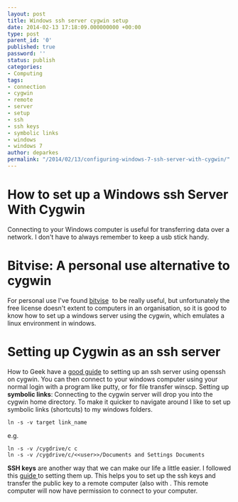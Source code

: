 ```yaml
---
layout: post
title: Windows ssh server cygwin setup
date: 2014-02-13 17:18:09.000000000 +00:00
type: post
parent_id: '0'
published: true
password: ''
status: publish
categories:
- Computing
tags:
- connection
- cygwin
- remote
- server
- setup
- ssh
- ssh keys
- symbolic links
- windows
- windows 7
author: deparkes
permalink: "/2014/02/13/configuring-windows-7-ssh-server-with-cygwin/"
---
```

<h1>How to set up a Windows ssh Server With Cygwin</h1>
Connecting to your Windows computer is useful for transferring data over a network. I don't have to always remember to keep a usb stick handy.
<h1>Bitvise: A personal use alternative to cygwin</h1>
For personal use I've found <a href="https://www.bitvise.com/winsshd">bitvise</a>  to be really useful, but unfortunately the free license doesn't extent to computers in an organisation, so it is good to know how to set up a windows server using the cygwin, which emulates a linux environment in windows.
<h1>Setting up Cygwin as an ssh server</h1>
How to Geek have a <a href="https://www.howtogeek.com/howto/41560/how-to-get-ssh-command-line-access-to-windows-7-using-cygwin/">good guide</a> to setting up an ssh server using openssh on cygwin.
You can then connect to your windows computer using your normal login with a program like putty, or for file transfer winscp.
Setting up <strong>symbolic links</strong>: Connecting to the cygwin server will drop you into the cygwin home directory. To make it quicker to navigate around I like to set up symbolic links (shortcuts) to my windows folders.

```
ln -s -v target link_name
```
e.g.

```
ln -s -v /cygdrive/c c
ln -s -v /cygdrive/c/<<user>>/Documents and Settings Documents
```
<strong>SSH keys</strong> are another way that we can make our life a little easier. I followed this <a href="https://www.digitalocean.com/community/articles/how-to-set-up-ssh-keys--2">guide </a>to setting them up. This helps you to set up the ssh keys and transfer the public key to a remote computer (also with . This remote computer will now have permission to connect to your computer.
